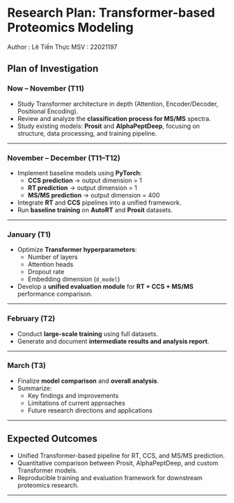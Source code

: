 # Research Plan: Transformer-based Proteomics Modeling  
Author : Lê Tiến Thực MSV : 22021197

## Plan of Investigation

### **Now – November (T11)**
- Study Transformer architecture in depth (Attention, Encoder/Decoder, Positional Encoding).  
- Review and analyze the **classification process for MS/MS** spectra.  
- Study existing models: **Prosit** and **AlphaPeptDeep**, focusing on structure, data processing, and training pipeline.  

---

### **November – December (T11–T12)**
- Implement baseline models using **PyTorch**:  
  - **CCS prediction** → output dimension = 1  
  - **RT prediction** → output dimension = 1  
  - **MS/MS prediction** → output dimension = 400  
- Integrate **RT** and **CCS** pipelines into a unified framework.  
- Run **baseline training** on **AutoRT** and **Prosit** datasets.  

---

### **January (T1)**
- Optimize **Transformer hyperparameters**:  
  - Number of layers  
  - Attention heads  
  - Dropout rate  
  - Embedding dimension (`d_model`)  
- Develop a **unified evaluation module** for **RT + CCS + MS/MS** performance comparison.  

---

### **February (T2)**
- Conduct **large-scale training** using full datasets.  
- Generate and document **intermediate results and analysis report**.  

---

### **March (T3)**
- Finalize **model comparison** and **overall analysis**.  
- Summarize:  
  - Key findings and improvements  
  - Limitations of current approaches  
  - Future research directions and applications  

---

## Expected Outcomes
- Unified Transformer-based pipeline for RT, CCS, and MS/MS prediction.  
- Quantitative comparison between Prosit, AlphaPeptDeep, and custom Transformer models.  
- Reproducible training and evaluation framework for downstream proteomics research.  

---

